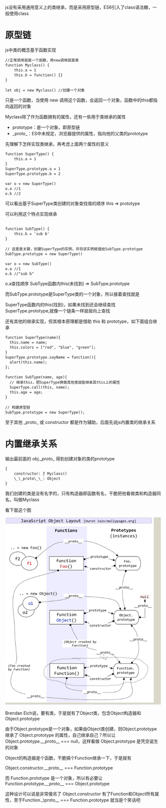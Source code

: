 js没有采用通用意义上的类继承，而是采用原型链，ES6引入了class语法糖，一般使用class

# 原型链
js中类的概念基于函数实现

```
//正常调用就是一个函数，用new调用就是类
function Myclass() {
    this.a = 1
    this.b = function() {}
}

let obj = new Myclass() //创建一个对象
```

只是一个函数，当使用 new 调用这个函数，会返回一个对象，函数中的this都指向返回的对象

Myclass除了作为函数拥有的属性，还有一些用于类继承的属性

- prototype：是一个对象，即原型链
- \_proto\_：ES中未规定，浏览器提供的属性，指向他的父类的prototype

先理解下怎样实现类继承，再考虑上面两个属性的意义

```
function SuperType() {
    this.a = 1
}
SuperType.prototype.a = 1
SuperType.prototype.b = 2

var o = new SuperType()
o.a //1
o.b //2
```

可以看出基于SuperType类创建的对象查找值的顺序 this => prototype

可以利用这个特点实现继承
```

function SubType() {
    this.b = 'sub b'
}

// 这里是关键，创建SuperType的实例，并将该实例赋值给SubType.prototype
SubType.prototype = new SuperType()

var o = new SubType()
o.a //1
o.b //"sub b"
```

o.a查找顺序 SubType函数内this(未找到) => SubType.prototype

而SubType.prototype是SuperType类的一个对象，所以接着查找就是

SuperType函数内的this(找到)，如果未找到还会继续查找 SuperType.prototype,就像一个链条一样层层向上查找

还有其他的继承实现，但其根本原理都是借助 this 和 prototype，如下面组合继承

```
function SuperType(name){
  this.name = name;
  this.colors = ["red", "blue", "green"];
}
SuperType.prototype.sayName = function(){
  alert(this.name);
};

function SubType(name, age){
  // 继承this，把SuperType换做其他类就能继承其this上的属性
  SuperType.call(this, name); 
  this.age = age;
}

// 构建原型链
SubType.prototype = new SuperType(); 
```

至于其他 \_proto_  或 constructor 都是作为辅助，后面先说js内置类的继承关系


# 内置继承关系
输出最前面的 obj.\__proto__  得到创建对象的类的prototype

    {
        constructor: ƒ Myclass()
        \_\_proto\_\_: Object
    }

我们创建的类是没有名字的，只有构造器即函数有名，干脆把他看做类和构造器同名，叫做Myclass

看下面这个图

![](img/1.jpg)


Brendan Eich说，要有类，于是就有了Object类，包含Object构造器和Object.prototype

由于Object.prototype是一个对象，如果由Object类创建，则Object.prototype 继承了 Object.prototype 的属性，自己继承自己？所以让Object.prototype.\_\_proto__ === null，这样看做 Object.prototype 是凭空诞生的对象


Object的构造器是个函数，干脆搞个Function继承一下，于是就有

Object.constructor.\_\_proto__ === Function.prototype

而 Function.prototype 是一个对象，所以有必要让 Function.prototype.\_\_proto__ === Object.prototype

这种设计可以说是非常傻吊了 Object.constructor 有了Function和Object所有属性，至于Function.\_\proto__ === Function.prototype 就当是个笑话吧
